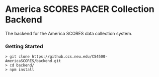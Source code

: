 # America SCORES PACER Collection Backend
The backend for the America SCORES data collection system.

### Getting Started
~~~~
> git clone https://github.ccs.neu.edu/CS4500-AmericaSCORES/backend.git
> cd backend/
> npm install
~~~~
